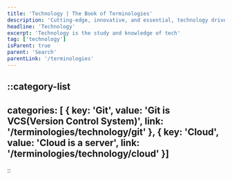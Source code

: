 ```yaml
---
title: 'Technology | The Book of Terminologies'
description: 'Cutting-edge, innovative, and essential, technology drives the modern world with advancements in computing, AI, renewable energy, and digital communication, shaping our future.'
headline: 'Technology'
excerpt: 'Technology is the study and knowledge of tech'
tag: ['technology']
isParent: true
parent: 'Search'
parentLink: '/terminologies'
---
```

::category-list
---
categories: [
{
    key: 'Git',
    value: 'Git is VCS(Version Control System)',
    link: '/terminologies/technology/git'
},
{
    key: 'Cloud',
    value: 'Cloud is a server',
    link: '/terminologies/technology/cloud'
}]
---
::